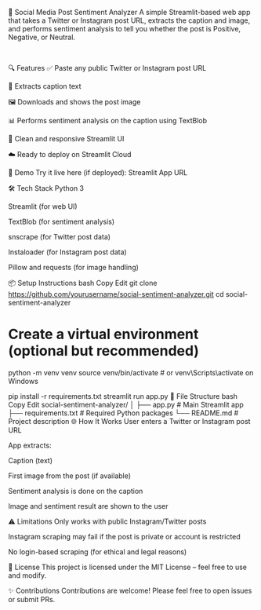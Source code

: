 🧠 Social Media Post Sentiment Analyzer
A simple Streamlit-based web app that takes a Twitter or Instagram post URL, extracts the caption and image, and performs sentiment analysis to tell you whether the post is Positive, Negative, or Neutral.

<br/>


🔍 Features
✅ Paste any public Twitter or Instagram post URL

📝 Extracts caption text

🖼️ Downloads and shows the post image

📊 Performs sentiment analysis on the caption using TextBlob

🧼 Clean and responsive Streamlit UI

☁️ Ready to deploy on Streamlit Cloud

🚀 Demo
Try it live here (if deployed):
Streamlit App URL

🛠️ Tech Stack
Python 3

Streamlit (for web UI)

TextBlob (for sentiment analysis)

snscrape (for Twitter post data)

Instaloader (for Instagram post data)

Pillow and requests (for image handling)

📦 Setup Instructions
bash
Copy
Edit
git clone https://github.com/yourusername/social-sentiment-analyzer.git
cd social-sentiment-analyzer

# Create a virtual environment (optional but recommended)
python -m venv venv
source venv/bin/activate   # or venv\Scripts\activate on Windows

pip install -r requirements.txt
streamlit run app.py
📁 File Structure
bash
Copy
Edit
social-sentiment-analyzer/
│
├── app.py                # Main Streamlit app
├── requirements.txt      # Required Python packages
└── README.md             # Project description
🌐 How It Works
User enters a Twitter or Instagram post URL

App extracts:

Caption (text)

First image from the post (if available)

Sentiment analysis is done on the caption

Image and sentiment result are shown to the user

⚠️ Limitations
Only works with public Instagram/Twitter posts

Instagram scraping may fail if the post is private or account is restricted

No login-based scraping (for ethical and legal reasons)

📄 License
This project is licensed under the MIT License – feel free to use and modify.

✨ Contributions
Contributions are welcome! Please feel free to open issues or submit PRs.
